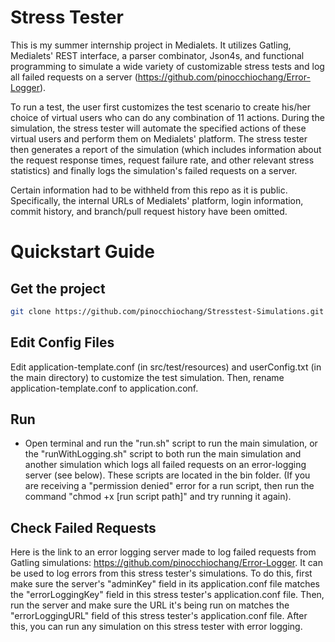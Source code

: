 Stress Tester
=========================
This is my summer internship project in Medialets. It utilizes Gatling, Medialets' REST interface, a parser combinator, Json4s, and functional programming to simulate a wide variety of customizable stress tests and log all failed requests on a server (https://github.com/pinocchiochang/Error-Logger).

To run a test, the user first customizes the test scenario to create his/her choice of virtual users who can do any combination of 11 actions. During the simulation, the stress tester will automate the specified actions of these virtual users and perform them on Medialets' platform. The stress tester then generates a report of the simulation (which includes information about the request response times, request failure rate, and other relevant stress statistics) and finally logs the simulation's failed requests on a server.

Certain information had to be withheld from this repo as it is public. Specifically, the internal URLs of Medialets' platform, login information, commit history, and branch/pull request history have been omitted.

Quickstart Guide
=========================

Get the project
---------------

```bash
git clone https://github.com/pinocchiochang/Stresstest-Simulations.git
```

Edit Config Files
-----------------
Edit application-template.conf (in src/test/resources) and userConfig.txt (in the main directory) to customize the test simulation. Then, rename application-template.conf to application.conf.

Run
---------------
* Open terminal and run the "run.sh" script to run the main simulation, or the "runWithLogging.sh" script to both run the main simulation and another simulation which logs all failed requests on an error-logging server (see below). These scripts are located in the bin folder. (If you are receiving a "permission denied" error for a run script, then run the command "chmod +x [run script path]" and try running it again).

  
Check Failed Requests
-------------
Here is the link to an error logging server made to log failed requests from Gatling simulations: https://github.com/pinocchiochang/Error-Logger. It can be used to log errors from this stress tester's simulations. To do this, first make sure the server's "adminKey" field in its application.conf file matches the "errorLoggingKey" field in this stress tester's application.conf file. Then, run the server and make sure the URL it's being run on matches the "errorLoggingURL" field of this stress tester's application.conf file. After this, you can run any simulation on this stress tester with error logging.
